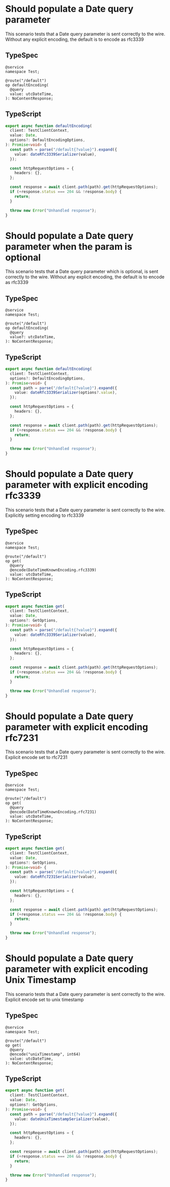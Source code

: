# Should populate a Date query parameter

This scenario tests that a Date query parameter is sent correctly to the wire. Without any explicit encoding, the default is to encode as rfc3339

## TypeSpec

```tsp
@service
namespace Test;

@route("/default")
op defaultEncoding(
  @query
  value: utcDateTime,
): NoContentResponse;
```

## TypeScript

```ts src/api/testClientOperations.ts function defaultEncoding
export async function defaultEncoding(
  client: TestClientContext,
  value: Date,
  options?: DefaultEncodingOptions,
): Promise<void> {
  const path = parse("/default{?value}").expand({
    value: dateRfc3339Serializer(value),
  });

  const httpRequestOptions = {
    headers: {},
  };

  const response = await client.path(path).get(httpRequestOptions);
  if (+response.status === 204 && !response.body) {
    return;
  }

  throw new Error("Unhandled response");
}
```

# Should populate a Date query parameter when the param is optional

This scenario tests that a Date query parameter which is optional, is sent correctly to the wire. Without any explicit encoding, the default is to encode as rfc3339

## TypeSpec

```tsp
@service
namespace Test;

@route("/default")
op defaultEncoding(
  @query
  value?: utcDateTime,
): NoContentResponse;
```

## TypeScript

```ts src/api/testClientOperations.ts function defaultEncoding
export async function defaultEncoding(
  client: TestClientContext,
  options?: DefaultEncodingOptions,
): Promise<void> {
  const path = parse("/default{?value}").expand({
    value: dateRfc3339Serializer(options?.value),
  });

  const httpRequestOptions = {
    headers: {},
  };

  const response = await client.path(path).get(httpRequestOptions);
  if (+response.status === 204 && !response.body) {
    return;
  }

  throw new Error("Unhandled response");
}
```

# Should populate a Date query parameter with explicit encoding rfc3339

This scenario tests that a Date query parameter is sent correctly to the wire. Explicitly setting encoding to rfc3339

## TypeSpec

```tsp
@service
namespace Test;

@route("/default")
op get(
  @query
  @encode(DateTimeKnownEncoding.rfc3339)
  value: utcDateTime,
): NoContentResponse;
```

## TypeScript

```ts src/api/testClientOperations.ts function get
export async function get(
  client: TestClientContext,
  value: Date,
  options?: GetOptions,
): Promise<void> {
  const path = parse("/default{?value}").expand({
    value: dateRfc3339Serializer(value),
  });

  const httpRequestOptions = {
    headers: {},
  };

  const response = await client.path(path).get(httpRequestOptions);
  if (+response.status === 204 && !response.body) {
    return;
  }

  throw new Error("Unhandled response");
}
```

# Should populate a Date query parameter with explicit encoding rfc7231

This scenario tests that a Date query parameter is sent correctly to the wire. Explicit encode set to rfc7231

## TypeSpec

```tsp
@service
namespace Test;

@route("/default")
op get(
  @query
  @encode(DateTimeKnownEncoding.rfc7231)
  value: utcDateTime,
): NoContentResponse;
```

## TypeScript

```ts src/api/testClientOperations.ts function get
export async function get(
  client: TestClientContext,
  value: Date,
  options?: GetOptions,
): Promise<void> {
  const path = parse("/default{?value}").expand({
    value: dateRfc7231Serializer(value),
  });

  const httpRequestOptions = {
    headers: {},
  };

  const response = await client.path(path).get(httpRequestOptions);
  if (+response.status === 204 && !response.body) {
    return;
  }

  throw new Error("Unhandled response");
}
```

# Should populate a Date query parameter with explicit encoding Unix Timestamp

This scenario tests that a Date query parameter is sent correctly to the wire. Explicit encode set to unix timestamp

## TypeSpec

```tsp
@service
namespace Test;

@route("/default")
op get(
  @query
  @encode("unixTimestamp", int64)
  value: utcDateTime,
): NoContentResponse;
```

## TypeScript

```ts src/api/testClientOperations.ts function get
export async function get(
  client: TestClientContext,
  value: Date,
  options?: GetOptions,
): Promise<void> {
  const path = parse("/default{?value}").expand({
    value: dateUnixTimestampSerializer(value),
  });

  const httpRequestOptions = {
    headers: {},
  };

  const response = await client.path(path).get(httpRequestOptions);
  if (+response.status === 204 && !response.body) {
    return;
  }

  throw new Error("Unhandled response");
}
```
